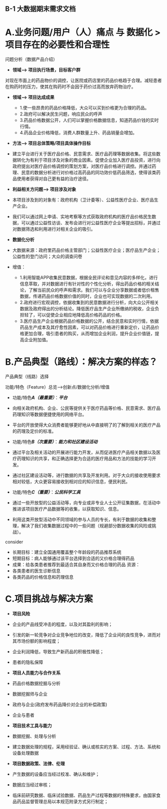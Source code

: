 ## B-1 大数据期末需求文档

# A.业务问题/用户（人）痛点 与 数据化 > 项目存在的必要性和合理性
问题分析（数据产品介绍）

   * **领域--> 项目执行场景，目标客户群**
   
   对现在市面上的药品物价的调控，让医院或药店里的药品价格趋于合理。减轻患者在购药时的压力，使其在购药时不会因于药价过高而放弃药物治疗。
   
   * **领域--> 项目达成成果**
      * 1.使一些昂贵的药品价格降低，大众可以买到价格更为合理的药品。
      * 2.政府可以解决民生问题，响应民众的呼声
      * 3.药品价格数据公开，人们可以掌握价格数据信息，知道药品价钱的实时行情。
      * 4.药品企业价格降低，消费人群数量上升、药品销量会增加。

   * **方法--> 项目总体策略/项目具体操作目标**
   * 建立平台进行关于医疗品价格、民意需求、医疗品药理等数据收集。将这些数据转化为有利于项目涉及对象的商业因素。促使企业加入医疗品投资，进行向政府提出对医疗品价格调控的策划方案，对医疗品价格进行调控。并通过药理、民意的数据分析进行对价格过高药品的同功效价低药品筛选，使得该类药品使用者获得对自己更有益的治疗途径。

   * **利益相关方问题--> 项目涉及对象**
   * 本项目涉及到的对象有：政府机构（卫计委等）、公益性医疗企业、医疗品生产企业。
   * 我们可以通过网上申请、实地考察等方式获取政府机构的医疗品价格民生数据，可以通过公益性访谈、发布会进行对公益性医疗企业等提出招标，并通过对数据筛选和利用进行对相关企业的吸引。
   
   * **数据化分析**
   * 大数据来源：政府里药品价格主管部门；公益性医疗企业；医疗品生产企业；公益性的登门访问；大众的调查问卷
   * 增值：
      * 1.利用智能APP收集民意数据，根据全民评论和意见内容的多样化，进行信息萃取，并对数据进行有针对性的个性化分析，得出药品价格的相关结论，了解当前民众的呼声和需求。我们可以与企业分享数据或者低价租售数据，传递药品价格数据价值的同时，企业也可实现数据的二次利用。
      * 2.政府进行宏观调控，依据收集到的民意数据进行分析，向大众公开相关数据及政府得出的分析结论。降低医疗品生产企业所缴纳的税收，企业负担轻了，可以促使企业相应地降低高价格药品的价格。
      * 3.医疗品生产企业根据药品价格数据的公开，结合民意和实时行情，依据药品生产成本及其疗愈性因素，可以对药品价格进行重新定价，让药品价格更加合理，吸引患者的购买，从而增加企业利润，提升企业价值链，提高企业附加值。


# B.产品典型（路线）：解决方案的样态？
产品典型（线路）选择

功能/特色（Feature）总览-->创新点/数据化分析/增值

* 功能/特色***A（最重要）***：***平台***
* 向相关政府机构、企业、公民等提供关于医疗药品等价格、民意需求、医疗品药理知识等数据便捷使用的网络平台。
* 平台的开放使得大众消费者能够更好地从中直接明了的了解到相关的医疗产品的药理及定价的标准。

* 功能/特色***B（次重要）***：***能力和社区建设活动***
* 通过平台及相关活动的开展进行能力开发，从而促进医疗产品相关数据以及医疗药理知识的共享，和正确选择更为合适的医疗用品和方法的技能的学习开发。
* 通过社区建设活动等，进行数据的共享及开发利用。对于大众的接收使用要求相对较低，大众更容易接收到相对应的知识信息，便民利民。

* 功能/特色***C（重要）***：***公民科学工具***
* 通过一些开放型的公益活动等，向专业或非专业人士公开征集数据，在活动中推进该项目医疗产品数据等的收集，以获取知识、信息。
* 利用这类开放型活动中不同领域的参与人员的专长，有利于数据的收集和整理，解决了我们收集数据过程中的一些问题（规避部分数据收集的风险或挑战）。

consider

  * 长期目标：建立全国通用覆盖整个年龄段的药品推荐系统
  * 短期目标：病人能够通过该平台选择到合适的又价格合理得药品
  * 成果：给各类患者推荐到最适合其自身而又价格合理的药品
  资源：
  * 各类患者的医生诊断信息
  * 各类药品的价格信息和药理信息
  

# C.项目挑战与解决方案
   * **项目风险**
   * 企业的产品线受冲击的程度，以及对其盈利的影响；
   * 引发的新一轮竞争对企业竞争地位的改变，降低了企业间的良性竞争，进而对其市场份额的影响程度；
   * 企业利润降低，导致生产新药品的积极性降低；
   * 患者的隐私保障

   * **项目人员能力与合作关系**
   * 药品价格数据挖掘与分析
   * 数据挖掘师与企业
   * 政府与企业(政府发布药品降价对企业的补偿政策)
   * 企业与患者

   * **项目技术工具与能力**
   * 数据挖掘、处理与分析
   * 建立数据处理的规程，采用经验证、确认或核实的方案、过程、方法、系统和设备处理数据
   
   * **项目数据政策、法律、伦理**
   * 产生数据的设备应当经过校准、确认和维护；
   * 数据应当经过审核；
   * 临床前研究数据、临床试验数据、药品生产过程等数据的特殊要求，由国家食品药品监督管理总局以本规范附录方式另行制定；
